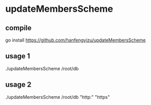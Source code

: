 # updateMembersScheme


## compile
go install https://github.com/hanfengyizu/updateMembersScheme
##  usage 1
 ./updateMembersScheme   /root/db
##  usage 2
 ./updateMembersScheme   /root/db  "http:" "https"
 
